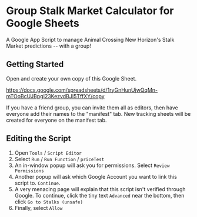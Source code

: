# Group Stalk Market Calculator for Google Sheets

A Google App Script to manage Animal Crossing New Horizon's Stalk Market predictions -- with a group!

## Getting Started

Open and create your own copy of this Google Sheet.

https://docs.google.com/spreadsheets/d/1ryGnHunUjwQqMn-mTOoBcUJBpgI23KezvdBJI5TffXY/copy

If you have a friend group, you can invite them all as editors, then have everyone add their names to the "manifest" tab. New tracking sheets will be created for everyone on the manifest tab.

## Editing the Script

1. Open `Tools` / `Script Editor`
2. Select `Run` / `Run Function` / `priceTest`
3. An in-window popup will ask you for permissions. Select `Review Permissions`
4. Another popup will ask which Google Account you want to link this script to. `Continue`.
5. A very menacing page will explain that this script isn't verified through Google. To continue, click the tiny text `Advanced` near the bottom, then click `Go to Stalks (unsafe)`
6. Finally, select `Allow`
